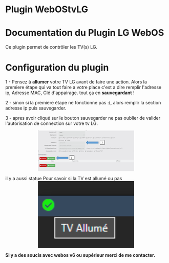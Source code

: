 # Plugin WebOStvLG

# Documentation du Plugin LG WebOS

Ce plugin permet de contrôler les TV(s) LG.

# Configuration du plugin

1 - Pensez à **allumer** votre TV LG avant de faire une action.
Alors la premiere étape qui va tout faire a votre place c'est a dire remplir l'adresse ip, Adresse MAC, Clé d'appairage.
tout ça en **sauvegardant** ! 

2 - sinon si la premiere étape ne fonctionne pas :(, alors remplir la section adresse ip puis sauvegarder.

3 - apres avoir cliqué sur le bouton sauvegarder ne pas oublier de valider l'autorisation de connection sur votre tv LG.

<img src="../../images/WebOStvLG_screensqhot0.png" width="300" style="display: block;margin: 0 auto;"/>

il y a aussi statue Pour savoir si la TV est allumé ou pas  <img src="../../images/state.png" width="300" style="display: block;margin: 0 auto;"/>

**Si y a des soucis avec webos v6 ou supérieur merci de me contacter.**

